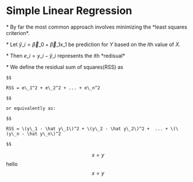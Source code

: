 # Simple Linear Regression

\* By far the most common approach involves minimizing the \*least squares criterion\*.

\* Let $\hat y\_i = \vec \beta\_0 + \vec \beta\_1x\_1$ be prediction for $Y$ based on the $i$th value of $X$.

\* Then $e\_i = y\_i - \hat y\_i$ represents the $i$th \*redisual\*

\* We define the residual sum of squares\(RSS\) as

```
$$

RSS = e\_1^2 + e\_2^2 + ... + e\_n^2

$$

or equivalently as:

$$

RSS = \(y\_1 - \hat y\_1\)^2 + \(y\_2 - \hat y\_2\)^2 +  ... + \(\(y\_n - \hat y\_n\)^2

$$
```

$$x = y$$hello $$x = y$$

